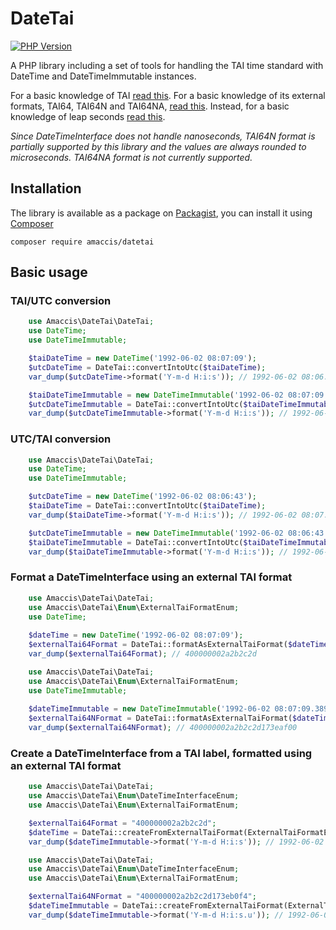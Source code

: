 # DateTai

[![PHP Version](https://img.shields.io/badge/php-%5E8.1-blue.svg)](https://img.shields.io/badge/php-%5E8.1-blue.svg)

A PHP library including a set of tools for handling the TAI time standard with DateTime and DateTimeImmutable instances.

For a basic knowledge of TAI [read this](https://en.wikipedia.org/wiki/International_Atomic_Time).
For a basic knowledge of its external formats, TAI64, TAI64N and TAI64NA, [read this](https://cr.yp.to/libtai/tai64.html).
Instead, for a basic knowledge of leap seconds [read this](https://maia.usno.navy.mil/information/what-is-a-leap-second).

*Since DateTimeInterface does not handle nanoseconds, TAI64N format is partially supported by this library and the values are always rounded to microseconds. TAI64NA format 
is not currently supported.*

## Installation

The library is available as a package on [Packagist](http://packagist.org/packages/amaccis/datetai), you can install it using [Composer](http://getcomposer.org)
```shell
composer require amaccis/datetai
```

## Basic usage

### TAI/UTC conversion

```php
    use Amaccis\DateTai\DateTai;
    use DateTime;
    use DateTimeImmutable;

    $taiDateTime = new DateTime('1992-06-02 08:07:09');
    $utcDateTime = DateTai::convertIntoUtc($taiDateTime);
    var_dump($utcDateTime->format('Y-m-d H:i:s')); // 1992-06-02 08:06:43

    $taiDateTimeImmutable = new DateTimeImmutable('1992-06-02 08:07:09');
    $utcDateTimeImmutable = DateTai::convertIntoUtc($taiDateTimeImmutable);
    var_dump($utcDateTimeImmutable->format('Y-m-d H:i:s')); // 1992-06-02 08:06:43
```

### UTC/TAI conversion

```php
    use Amaccis\DateTai\DateTai;
    use DateTime;
    use DateTimeImmutable;

    $utcDateTime = new DateTime('1992-06-02 08:06:43');
    $taiDateTime = DateTai::convertIntoUtc($taiDateTime);
    var_dump($taiDateTime->format('Y-m-d H:i:s')); // 1992-06-02 08:07:09

    $utcDateTimeImmutable = new DateTimeImmutable('1992-06-02 08:06:43');
    $taiDateTimeImmutable = DateTai::convertIntoUtc($taiDateTimeImmutable);
    var_dump($taiDateTimeImmutable->format('Y-m-d H:i:s')); // 1992-06-02 08:07:09
```

### Format a DateTimeInterface using an external TAI format

```php
    use Amaccis\DateTai\DateTai;
    use Amaccis\DateTai\Enum\ExternalTaiFormatEnum;
    use DateTime;
    
    $dateTime = new DateTime('1992-06-02 08:07:09');
    $externalTai64Format = DateTai::formatAsExternalTaiFormat($dateTime, ExternalTaiFormatEnum::TAI64);
    var_dump($externalTai64Format); // 400000002a2b2c2d
```
```php
    use Amaccis\DateTai\DateTai;
    use Amaccis\DateTai\Enum\ExternalTaiFormatEnum;
    use DateTimeImmutable;
    
    $dateTimeImmutable = new DateTimeImmutable('1992-06-02 08:07:09.389984500');
    $externalTai64NFormat = DateTai::formatAsExternalTaiFormat($dateTimeImmutable, ExternalTaiFormatEnum::TAI64N);
    var_dump($externalTai64NFormat); // 400000002a2b2c2d173eaf00
```

### Create a DateTimeInterface from a TAI label, formatted using an external TAI format

```php
    use Amaccis\DateTai\DateTai;
    use Amaccis\DateTai\Enum\DateTimeInterfaceEnum;
    use Amaccis\DateTai\Enum\ExternalTaiFormatEnum;

    $externalTai64Format = "400000002a2b2c2d";
    $dateTime = DateTai::createFromExternalTaiFormat(ExternalTaiFormatEnum::TAI64, $externalTai64Format, DateTimeInterfaceEnum::DateTime);
    var_dump($dateTimeImmutable->format('Y-m-d H:i:s')); // 1992-06-02 08:07:09
```
```php
    use Amaccis\DateTai\DateTai;
    use Amaccis\DateTai\Enum\DateTimeInterfaceEnum;
    use Amaccis\DateTai\Enum\ExternalTaiFormatEnum;

    $externalTai64NFormat = "400000002a2b2c2d173eb0f4";
    $dateTimeImmutable = DateTai::createFromExternalTaiFormat(ExternalTaiFormatEnum::TAI64N, $externalTai64NFormat, DateTimeInterfaceEnum::DateTimeImmutable);
    var_dump($dateTimeImmutable->format('Y-m-d H:i:s.u')); // 1992-06-02 08:07:09.389985
```
